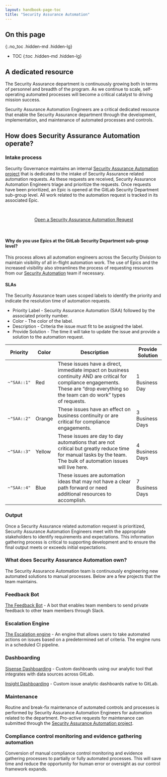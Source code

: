 ```yaml
---
layout: handbook-page-toc
title: "Security Assurance Automation"
---
```


## On this page
{:.no_toc .hidden-md .hidden-lg}
 
- TOC
{:toc .hidden-md .hidden-lg}

## A dedicated resource

The Security Assurance department is continuously growing both in terms of personnel and breadth of the program. As we continue to scale, self-operating automated processes will become a critical catalyst to driving mission success.

Security Assurance Automation Engineers are a critical dedicated resource that enable the Security Assurance department through the development, implementation, and maintenance of automated processes and controls.

## How does Security Assurance Automation operate?

### Intake process

Security Governance maintains an internal [Security Assurance Automation project](https://gitlab.com/gitlab-com/gl-security/security-assurance/governance/security-assurance-automation) that is dedicated to the intake of Security Assurance related automation requests. As these requests are received, Security Assurance Automation Engineers triage and prioritize the requests. Once requests have been prioritized, an Epic is opened at the GitLab Security Department sub-group level. All work related to the automation request is tracked in its associated Epic.

<div class="flex-row" markdown="0" style="height:80px">
    <a href="https://gitlab.com/gitlab-com/gl-security/security-assurance/governance/security-assurance-automation/-/issues/new?issuable_template=new_automation_issue" class="btn btn-purple-inv" style="width:100%;height:100%;margin:1px;display:flex;justify-content:center;align-items:center;">Open a Security Assurance Automation Request</a>
</div>

#### Why do you use Epics at the GitLab Security Department sub-group level?

This process allows all automation engineers across the Security Division to maintain visibility of all in-flight automation work. The use of Epics and the increased visibility also streamlines the process of requesting resources from our [Security Automation](/handbook/security/security-engineering/automation/) team if necessary.

#### SLAs

The Security Assurance team uses scoped labels to identify the priority and indicate the resolution time of automation requests.


* Priority Label - Security Assurance Automation (SAA) followed by the associated priority number.
* Color - The color of the label.
* Description - Criteria the issue must fit to be assigned the label.
* Provide Solution - The time it will take to update the issue and provide a solution to the automation request. 


| Priority | Color | Description | Provide Solution |
| -------- | ---------- | --------- | --- |
| `~"SAA::1"` | Red | These issues have a direct, immediate impact on business continuity AND are critical for compliance engagements. These are “drop everything so the team can do work” types of requests.                 | 1 Business Day |
| `~"SAA::2"` | Orange   | These issues have an effect on business continuity or are critical for compliance engagements. | 3 Business Days |
| `~"SAA::3"` | Yellow | These issues are day to day automations that are not critical but greatly reduce time for manual tasks by the team. The bulk of automation issues will live here.                                  | 4 Business Days |
| `~"SAA::4"` | Blue    | These issues are automation ideas that may not have a clear path forward or need additional resources to accomplish.                                          | 7 Business Days |

### Output

Once a Security Assurance related automation request is prioritized, Security Assurance Automation Engineers meet with the appropriate stakeholders to identify requirements and expectations. This information gathering process is critical to supporting development and to ensure the final output meets or exceeds initial expectations.

### What does Security Assurance Automation own?

The Security Assurance Automation team is continuously engineering new automated solutions to manual processes. Below are a few projects that the team maintains.

### Feedback Bot
[The Feedback Bot](https://gitlab.com/gitlab-com/gl-security/security-assurance/feedback-bot) - A bot that enables team members to send private feedback to other team members through Slack.

### Escalation Engine
[The Escalation engine](https://gitlab.com/gitlab-com/gl-security/engineering-and-research/automation-team/escalator) - An engine that allows users to take automated actions on issues based on a predetermined set of criteria. The engine runs in a scheduled CI pipeline.

### Dashboarding
[Sisense Dashboarding](https://app.periscopedata.com/app/gitlab/1092210/ZenGRC_Observations) - Custom dashboards using our analytic tool that integrates with data sources across GitLab.

[Insight Dashboarding](https://docs.gitlab.com/ee/user/group/insights/index.html#configure-your-insights) - Custom issue analytic dashboards native to GitLab.


### Maintenance

Routine and break-fix maintenance of automated controls and processes is performed by Security Assurance Automation Engineers for automation related to the department. Pro-active requests for maintenance can submitted through the [Security Assurance Automation project](https://gitlab.com/gitlab-com/gl-security/security-assurance/governance/security-assurance-automation/-/issues/new?issuable_template=new_automation_issue).

### Compliance control monitoring and evidence gathering automation
Conversion of manual compliance control monitoring and evidence gathering processes to partially or fully automated processes. This will save time and reduce the opportunity for human error or oversight as our control framework expands.


